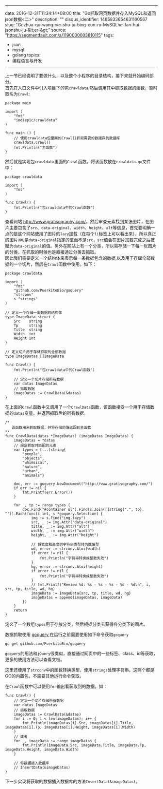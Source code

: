 
---
date: 2016-12-31T11:34:14+08:00
title: "Go抓取网页数据并存入MySQL和返回json数据<二>"
description: ""
disqus_identifier: 1485833654631160567
slug: "Gozhua-qu-wang-xie-shu-ju-bing-cun-ru-MySQLhe-fan-hui-jsonshu-ju-&amp;lt;er-&amp;gt;"
source: "https://segmentfault.com/a/1190000003810115"
tags: 
- json 
- mysql 
- golang 
topics:
- 编程语言与开发
---

上一节已经说明了要做什么，以及整个小程序的目录结构，接下来就开始编码部分。\
首先在入口文件中引入项目下的包`crawldata`,然后调用其中抓取数据的函数，暂时取名为`Crawl`:

    package main

    import (
        "fmt"
        "indiepic/crawldata"
    )

    func main () {
        // 使用crawldata包里面的Crawl()抓取需要的数据存到数据库
        crawldata.Crawl()
        fmt.Println("主函数")
    }

然后就是实现包`crawldata`里面的`Crawl`函数。将该函数放在`crawldata.go`文件中：

    package crawldata

    import (
        "fmt"
    )

    func Crawl() {
        fmt.Println("包crawldata中的Crawl函数")
    }

查看网站
[](http://www.gratisography.com/)<http://www.gratisography.com/>，然后审查元素找到某张图片，在图片主要包含了`src`、`data-original`、`width`、`height`、`alt`等信息，首先要明确一点的是这个网站使用了图片的`lazy`加载（在每个`li`标签上可以看出来），所以真正的图片`URL`是`data-original`指定的值而不是`src`，`src`值会在图片加载完成之后被赋为`data-original`的值。另外在网站上有一个分类，所以需存储一下每一张图片的分类，在抓取的时候也是直接通过分类去抓取。\
因此我们需要定义一个结构体来表示每一条数据包含的数据,以及用于存储全部数据的一个切片，然后在`Crawl`函数中使用。如下：

    package crawldata

    import (
        "fmt"
        "github.com/PuerkitoBio/goquery"
        "strconv"
        s "strings"
    )

    // 定义一个存储一条数据的结构体
    type ImageData struct {
        Src    string
        Tp     string
        Title  string
        Width  int
        Height int
    }

    // 定义切片用于存储抓取的全部数据
    type ImageDatas []ImageData

    func Crawl() {
        fmt.Println("包crawldata中的Crawl函数")

        // 定义一个切片存储所有数据
        var datas ImageDatas
        // 抓取数据
        imageDatas := CrawlData(&datas)
    }

在上面的`Crawl`函数中又调用了一个`CrawlData`函数，该函数接受一个用于存储数据的`datas`变量，并返回抓取后的所有数据。

    /*
       该函数用来抓取数据，并将存储的值返回到主函数
    */
    func CrawlData(datas *ImageDatas) (imageDatas ImageDatas) {
        imageDatas = *datas
        // 规定抓取时匹配的元素
        var types = [...]string{
            "people",
            "objects",
            "whimsical",
            "nature",
            "urban",
            "animals"}

        doc, err := goquery.NewDocument("http://www.gratisography.com/")
        if err != nil {
            fmt.Printf(err.Error())
        }

        for _, tp := range types {
            doc.Find("#container ul").Find(s.Join([]string{".", tp}, "")).Each(func(i int, s *goquery.Selection) {
                img := s.Find("img.lazy")
                src, _ := img.Attr("data-original")
                title, _ := img.Attr("alt")
                width, _ := img.Attr("width")
                height, _ := img.Attr("height")

                // 将宽度和高度的字符串类型转为数值型
                wd, error := strconv.Atoi(width)
                if error != nil {
                    fmt.Println("字符串转换成整数失败")
                }
                hg, error := strconv.Atoi(height)
                if error != nil {
                    fmt.Println("字符串转换成整数失败")
                }
                // fmt.Printf("Review %d: %s - %s - %s - %d - %d\n", i, src, tp, title, wd, hg)
                imageData := ImageData{src, tp, title, wd, hg}
                imageDatas = append(imageDatas, imageData)
            })
        }
        return
    }

定义了一个数组`types`用于存放分类，然后根据分类去获得各分类下的图片。

数据抓取使用
[goquery](https://github.com/PuerkitoBio/goquery),在运行之前需要使用如下命令获取`goquery`

    go get github.com/PuerkitoBio/goquery

`goquery`的用法和`jQuery`很类似，直接通过网页中的一些标签、class、id等获取，更多的使用方法可以查看文档。

这里还使用了`strconv`中的函数转换类型，使用`strings`处理字符串。这两个都是GO的内置包，不需要其他运行命令获取。

在`Crawl`函数中可以使用`for`输出看获取到的数据，如：

    func Crawl() {
        // 定义一个切片存储所有数据
        var datas ImageDatas
        // 抓取数据
        imageDatas := CrawlData(&datas)
        for i := 0; i < len(imageDatas); i++ {
            fmt.Println(imageDatas[i].Src, imageDatas[i].Title, imageDatas[i].Tp, imageDatas[i].Height, imageDatas[i].Width)
        }
        // 或者
        for _, imageData := range imageDatas {
            fmt.Println(imageData.Src, imageData.Title, imageData.Tp, imageData.Height, imageData.Width)
        }

        // 将数据插入数据库
        // InsertData(&imageDatas)
    }

下一步实现将获取的数据插入数据库的方法`InsertData(&imageDatas)`。

